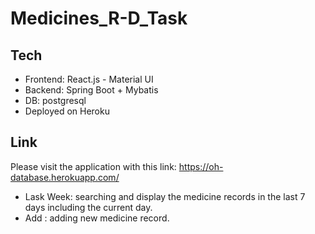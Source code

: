 # Medicines_R-D_Task

## Tech
 - Frontend: React.js -  Material UI
 - Backend: Spring Boot + Mybatis
 - DB: postgresql
 - Deployed on Heroku

 ## Link
 Please visit the application with this link: https://oh-database.herokuapp.com/
  - Lask Week: searching and display the medicine records in the last 7 days including the current day.
  - Add : adding new medicine record.


